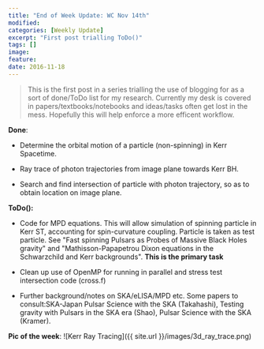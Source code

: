 ```yaml
---
title: "End of Week Update: WC Nov 14th"
modified:
categories: [Weekly Update] 
excerpt: "First post trialling ToDo()"
tags: []
image:
feature:
date: 2016-11-18
---
```

>This is the first post in a series trialling the use of blogging for as a sort of done/ToDo list for my research.  Currently my desk is covered in papers/textbooks/notebooks and ideas/tasks often get lost in the mess. Hopefully this will help enforce a more efficent workflow.   


**Done**:

* Determine the orbital motion of a particle (non-spinning) in Kerr Spacetime.

* Ray trace of photon trajectories from image plane towards Kerr BH.

* Search and find intersection of particle with photon trajectory, so as to obtain location on image plane.


**ToDo():**

* Code for MPD equations. This will allow simulation of spinning particle in Kerr ST, accounting for spin-curvature coupling. Particle is taken as test particle. See "Fast spinning Pulsars as Probes of Massive Black Holes gravity" and "Mathisson-Papapetrou Dixon equations in the Schwarzchild and Kerr backgrounds". **This is the primary task**

* Clean up use of OpenMP for running in parallel and stress test intersection code (cross.f)

* Further background/notes on SKA/eLISA/MPD etc. Some papers to consult:SKA-Japan Pulsar Science with the SKA (Takahashi), Testing gravity with Pulsars in the SKA era (Shao), Pulsar Science with the SKA (Kramer). 



**Pic of the week**:
![Kerr Ray Tracing]({{ site.url }}/images/3d_ray_trace.png)





    

